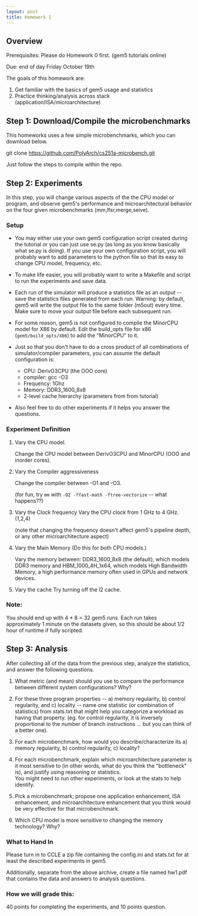 ```yaml
---
layout: post
title: Homework 1
---
```


## Overview

Prerequisites: Please do Homework 0 first. (gem5 tutorials online)

Due: end of day Friday October 19th

The goals of this homework are:
1. Get familiar with the basics of gem5 usage and statistics
2. Practice thinking/analysis across stack (application/ISA/microarchitecture)

## Step 1: Download/Compile the microbenchmarks

This homeworks uses a few simple microbenchmarks, which you can download below.

git clone https://github.com/PolyArch/cs251a-microbench.git

Just follow the steps to compile within the repo.

## Step 2: Experiments 

In this step, you will change various aspects of the the CPU model or program,
and observe gem5's performance and microarchitectural behavior 
on the four given microbenchmarks (mm,lfsr,merge,seive). 

### Setup
* You may either use your own gem5 configuration script created during the tutorial
or you can just use se.py (as long as you know basically what se.py is doing).  If you use your own configuration
script, you will probably want to add parameters to the python file so that its easy to change
CPU model, frequency, etc.  

* To make life easier, you will probably want to write a Makefile and script to run
the experiments and save data.

* Each run of the simulator
will produce a statistics file as an output -- save the statistics files
generated from each run. Warning: by default, gem5 will write the output file
to the same folder (m5out) every time. Make sure to move your output file
before each subsequent run. 

* For some reason, gem5 is not configured to compile the MinorCPU model for X86 by default.  Edit the
build_opts file for x86 (```gem5/build_opts/X86```) to add the "MinorCPU" to it.

* Just so that you don't have to do a cross product of all combinations of simulator/compiler
parameters, you can assume the default configuration is:
    *  CPU: DerivO3CPU (the OOO core)
    *  compiler: gcc -O3 
    *  Frequency: 1Ghz
    *  Memory: DDR3_1600_8x8
    *  2-level cache hierarchy (parameters from from tutorial)

* Also feel free to do other experiments if it helps you answer the questions.

### Experiment Definition
1. Vary the CPU model. 

   Change the CPU model between DerivO3CPU and MinorCPU (OOO and inorder cores).

2. Vary the Compiler aggressiveness

   Change the compiler between -O1 and -O3.

   (for fun, try ```mm``` with ```-O2 -ffast-math -ftree-vectorize``` -- what happens??)

3. Vary the Clock frequency
   Vary the CPU clock from 1 GHz to 4 GHz. (1,2,4)

   (note that changing the frequency doesn't affect gem5's pipeline depth, or any other microarchitecture aspect)

4. Vary the Main Memory  (Do this for both CPU models.)

   Vary the memory between: DDR3_1600_8x8 (the default), which models DDR3 memory and 
   HBM_1000_4H_1x64, which models High Bandwidth Memory, a high performance memory often used in GPUs and network devices.

5. Vary the cache
   Try turning off the l2 cache.

### Note: 
You should end up with 4 * 8 = 32 gem5 runs. Each run takes approximately 1 minute on the datasets given, so this should be about 1/2 hour of runtime if fully scripted.

## Step 3: Analysis
After collecting all of the data from the previous step, analyze the statistics, and answer the following questions.

1. What metric (and mean) should you use to compare the performance between
   different system configurations? Why?

2. For these three program properties -- a) memory regularity, b) control regularity, and 
   c) locality -- name one statistic (or combination of statistics)
      from stats.txt that might help you categorize a workload as having that property.
      (eg. for control regularity, it is inversely proportional to the 
       number of branch instructions ... but you can think of a better one).

3. For each microbenchmark, how would you describe/characterize its a) memory regularity, b)
   control regularity, c) locality?  

4. For each microbenchmark, explain which microarchitecture parameter is it most sensitive to (in other words, 
   what do you think the "bottleneck" is), and justify using reasoning or statistics.  
   You might need to run other experiments, or look at the stats to help identify.

5. Pick a microbenchmark; propose one application enhancement, ISA enhancement, and microarchitecture
   enhancement that you think would be very effective for that microbenchmark.

6. Which CPU model is more sensitive to changing the memory technology? Why?

### What to Hand In
Please turn in to CCLE a zip file containing the config.ini 
and stats.txt for at least the described experiments in gem5.

Additionally, separate from the above archive, create a file named hw1.pdf
that contains the data and answers to analysis questions.

### How we will grade this:
40 points for completing the experiments, and 10 points question.

